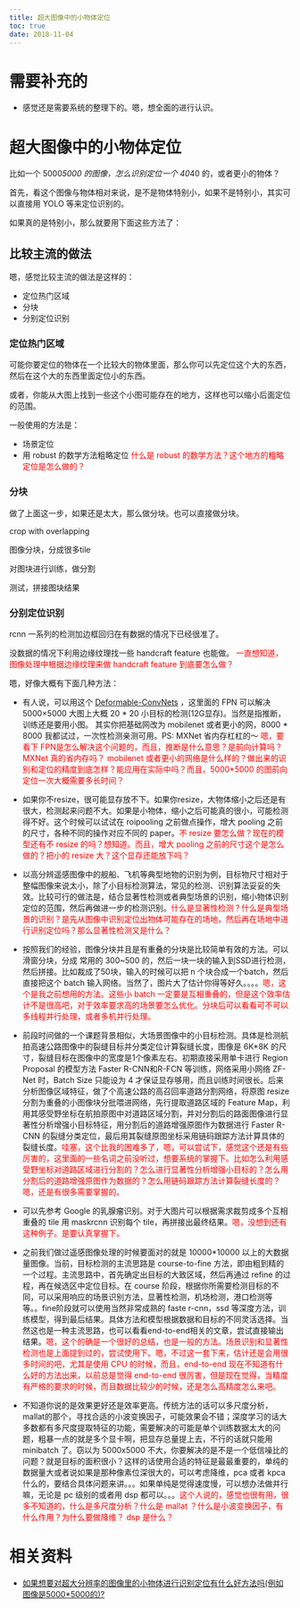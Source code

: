 ```yaml
---
title: 超大图像中的小物体定位
toc: true
date: 2018-11-04
---
```

# 需要补充的

- 感觉还是需要系统的整理下的。嗯，想全面的进行认识。

# 超大图像中的小物体定位

比如一个 5000*5000 的图像，怎么识别定位一个 40*40 的，或者更小的物体？

首先，看这个图像与物体相对来说，是不是物体特别小，如果不是特别小，其实可以直接用 YOLO 等来定位识别的。


如果真的是特别小，那么就要用下面这些方法了：

## 比较主流的做法


嗯，感觉比较主流的做法是这样的：


- 定位热门区域
- 分块
- 分别定位识别

### 定位热门区域

可能你要定位的物体在一个比较大的物体里面，那么你可以先定位这个大的东西，然后在这个大的东西里面定位小的东西。

或者，你能从大图上找到一些这个小图可能存在的地方，这样也可以缩小后面定位的范围。

一般使用的方法是：

- 场景定位
- 用 robust 的数学方法粗略定位  <span style="color:red;">什么是 robust 的数学方法？这个地方的粗略定位是怎么做的？</span>



### 分块

做了上面这一步，如果还是太大，那么做分块。也可以直接做分块。

crop with overlapping

图像分块，分成很多tile

对图块进行训练，做分割

测试，拼接图块结果

### 分别定位识别

rcnn 一系列的检测加边框回归在有数据的情况下已经很准了。


没数据的情况下利用边缘纹理找一些 handcraft feature 也能做。 <span style="color:red;">一直想知道，图像处理中根据边缘纹理来做 handcraft feature 到底要怎么做？</span>


嗯，好像大概有下面几种方法：


-  有人说，可以用这个 [Deformable-ConvNets](https://github.com/msracver/Deformable-ConvNets) ，这里面的 FPN 可以解决 5000×5000 大图上大概 20 * 20 小目标的检测(12G显存)。当然是指推断，训练还是要用小图。 其实你把基础网改为 mobilenet 或者更小的网，8000 * 8000 我都试过，一次性检测亲测可用。PS: MXNet 省内存杠杠的～  <span style="color:red;">嗯，要看下 FPN是怎么解决这个问题的，而且，推断是什么意思？是前向计算吗？MXNet 真的省内存吗？ mobilenet 或者更小的网络是什么样的？做出来的识别和定位的精度到底怎样？能应用在实际中吗？而且，5000*5000 的图前向定位一次大概需要多长时间？</span>


- 如果你不resize，很可能显存放不下。如果你resize，大物体缩小之后还是有很大，检测起来问题不大。如果是小物体，缩小之后可能真的很小，可能检测得不好。这个时候可以试试在 roipooling 之前做点操作，增大 pooling 之前的尺寸，各种不同的操作对应不同的 paper。<span style="color:red;">不 resize 要怎么做？现在的模型还有不 resize 的吗？想知道。而且，增大 pooling 之前的尺寸这个是怎么做的？把小的 resize 大？这个显存还能放下吗？</span>


- 以高分辨遥感图像中的舰船、飞机等典型地物的识别为例，目标物尺寸相对于整幅图像来说太小，除了小目标检测算法，常见的检测、识别算法妥妥的失效。比较可行的做法是，结合显著性检测或者典型场景的识别，缩小物体识别定位的范围，然后再做进一步的检测识别。<span style="color:red;">什么是显著性检测？什么是典型场景的识别？是先从图像中识别定位出物体可能存在的场地，然后再在场地中进行识别定位吗？那么显著性检测又是什么？</span>



- 按照我们的经验，图像分块并且是有重叠的分块是比较简单有效的方法。可以滑窗分块，分成 常用的 300~500 的，然后一块一块的输入到SSD进行检测，然后拼接。比如裁成了50块，输入的时候可以把 n 个块合成一个batch，然后直接把这个 batch 输入网络。当然了，图片大了估计你得等好久。。。。<span style="color:red;">嗯，这个是我之前想用的方法。这些小 batch 一定要是互相重叠的，但是这个效率估计不是很高吧，对于效率要求高的场景要怎么优化。分块后可以看看可不可以多线程并行处理，或者多机并行处理。</span>




- 前段时间做的一个课题背景相似，大场景图像中的小目标检测。具体是检测航拍高速公路图像中的裂缝目标并分类定位计算裂缝长度，图像是 6K*8K 的尺寸，裂缝目标在图像中的宽度是1个像素左右。初期直接采用单卡进行 Region Proposal 的模型方法 Faster R-CNN和R-FCN 等训练，网络采用小网络 ZF-Net 时，Batch Size 只能设为 4 才保证显存够用，而且训练时间很长。后来分析图像区域特征，做了个高速公路的高召回率道路分割网络，将原图 resize 分割为重叠的小图像块分批喂进网络，先行提取道路区域的 Feature Map，利用其感受野坐标在航拍原图中对道路区域分割，并对分割后的路面图像进行显著性分析增强小目标特征，用分割后的道路增强原图作为数据进行 Faster R-CNN 的裂缝分类定位，最后用其裂缝原图坐标采用链码跟踪方法计算具体的裂缝长度。<span style="color:red;">哇塞，这个比我的困难多了，嗯，可以尝试下，感觉这个还是有些厉害的，这里面的一些名词之前没听过，想要系统的掌握下。比如怎么利用感受野坐标对道路区域进行分割的？怎么进行显著性分析增强小目标的？怎么用分割后的道路增强原图作为数据的？怎么用链码跟踪方法计算裂缝长度的？嗯，还是有很多需要掌握的。</span>



- 可以先参考 Google 的乳腺瘤识别。对于大图片可以根据需求裁剪成多个互相重叠的 tile 用 maskrcnn 识别每个 tile，再拼接出最终结果。<span style="color:red;">嗯，没想到还有这种例子。是要认真掌握下。</span>



- 之前我们做过遥感图像处理的时候要面对的就是 10000*10000 以上的大数据量图像。当前，目标检测的主流思路是 course-to-fine 方法，即由粗到精的一个过程。主流思路中，首先确定出目标的大致区域，然后再通过 refine 的过程，再在候选区中定位目标。在 course 阶段，根据你所需要检测目标的不同，可以采用响应的场景识别方法，显著性检测，机场检测，港口检测等等。。fine阶段就可以使用当然非常成熟的 faste r-cnn，ssd 等深度方法，训练模型，得到最后结果。具体方法和模型根据数据和目标的不同灵活选择。当然这也是一种主流思路，也可以看看end-to-end相关的文章，尝试直接输出结果。<span style="color:red;">嗯，这个的确是一个很好的总结，也是一般的方法。场景识别和显著性检测也是上面提到过的，尝试使用下。嗯，不过这一套下来，估计还是会用很多时间的吧，尤其是使用 CPU 的时候，而且，end-to-end 现在不知道有什么好的方法出来，以前总是觉得 end-to-end 很厉害，但是现在觉得，当精度有严格的要求的时候，而且数据比较少的时候，还是怎么高精度怎么来吧。</span>




- 不知道你说的是效果更好还是效率更高。传统方法的话可以多尺度分析，mallat的那个，寻找合适的小波变换因子，可能效果会不错；深度学习的话大多数都有多尺度提取特征的功能，需要解决的可能是单个训练数据太大的问题，粗暴一点的就是多个显卡啊，把显存总量提上去，不行的话就只能用 minibatch 了。窃以为 5000x5000 不大，你要解决的是不是一个低信噪比的问题？就是目标的面积很小？这样的话使用合适的特征是最最重要的，单纯的数据量大或者说如果是那种像素位深很大的，可以考虑降维，pca 或者 kpca 什么的，要结合具体问题来讲。。。如果单纯是觉得速度慢，可以想办法做并行嘛，无论是 pc 级别的或者用 dsp 都可以。。。<span style="color:red;">这个人说的，感觉也很有用，很多不知道的，什么是多尺度分析？什么是 mallat ？什么是小波变换因子，有什么作用？为什么要做降维？ dsp 是什么？</span>



# 相关资料

- [如果想要对超大分辨率的图像里的小物体进行识别定位有什么好方法吗(例如图像是5000*5000的)?](https://www.zhihu.com/question/266522566)
